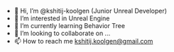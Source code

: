 - 👋 Hi, I’m @kshitij-koolgen (Junior Unreal Developer)
- 👀 I’m interested in Unreal Engine
- 🌱 I’m currently learning Behavior Tree
- 💞️ I’m looking to collaborate on ...
- 📫 How to reach me kshitij.koolgen@gmail.com

<!---
kshitij-koolgen/kshitij-koolgen is a ✨ special ✨ repository because its `README.md` (this file) appears on your GitHub profile.
You can click the Preview link to take a look at your changes.
--->
